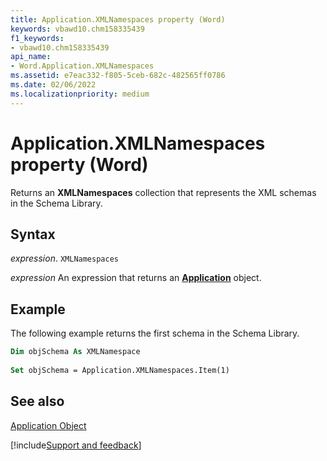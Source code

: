 ```yaml
---
title: Application.XMLNamespaces property (Word)
keywords: vbawd10.chm158335439
f1_keywords:
- vbawd10.chm158335439
api_name:
- Word.Application.XMLNamespaces
ms.assetid: e7eac332-f805-5ceb-682c-482565ff0786
ms.date: 02/06/2022
ms.localizationpriority: medium
---
```



# Application.XMLNamespaces property (Word)

Returns an **XMLNamespaces** collection that represents the XML schemas in the Schema Library.

## Syntax

_expression_. `XMLNamespaces`

 _expression_ An expression that returns an **[Application](Word.Application.md)** object.

## Example

The following example returns the first schema in the Schema Library.

```vb
Dim objSchema As XMLNamespace 
 
Set objSchema = Application.XMLNamespaces.Item(1)
```

## See also

[Application Object](Word.Application.md)

[!include[Support and feedback](~/includes/feedback-boilerplate.md)]
